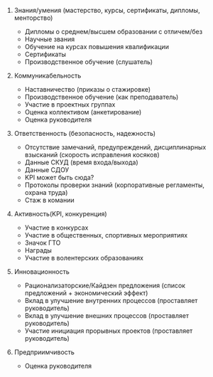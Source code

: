 1. Знания/умения (мастерство, курсы, сертификаты, дипломы, менторство)
	- Дипломы о среднем/высшем образовании с отличем/без
	- Научные звания
	- Обучение на курсах повышения квалификации
	- Сертификаты
	- Производственное обучение (слушатель)

2. Коммуникабельность
    - Наставничество (приказы о стажировке)
    - Производственное обучение (как преподаватель)
    - Участие в проектных группах
    - Оценка коллективом (анкетирование)
    - Оценка руководителя 

3. Ответственность (безопасность, надежность)
    - Отсутствие замечаний, предупреждений, дисциплинарных взысканий (скорость исправления косяков)
    - Данные СКУД (время входа/выхода)
    - Данные СДОУ
    - KPI может быть сюда?
    - Протоколы проверки знаний (корпоративные регламенты, охрана труда)
    - Стаж в комании


4. Активность(KPI, конкуренция)
    - Участие в конкурсах
    - Участие в общественных, спортивных мероприятиях
    - Значок ГТО
    - Награды
    - Участие в волентерских образованиях

5. Инновационность
    - Рационализаторские/Кайдзен предложения (список предложений + экономический эффект)
    - Вклад в улучшение внутренних процессов (проставляет руководитель)
    - Вклад в улучшение внешних процессов (проставляет руководитель)
    - Участие инициация прорывных проектов (проставляет руководитель)

6. Предприимчивость
	- Оценка руководителя 